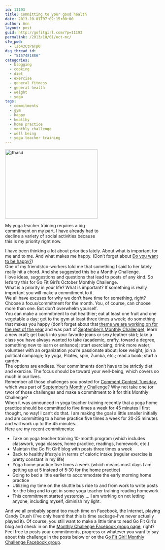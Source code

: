 ```yaml
---
id: 11193
title: Committing to your good health
date: 2013-10-01T07:02:15+00:00
author: Ann
layout: post
guid: http://gofitgirl.com/?p=11193
permalink: /2013/10/01/oct-mc/
sfw_pwd:
  - lJo43CtPaTp0
dsq_thread_id:
  - "5157481886"
categories:
  - blogging
  - cooking
  - diet
  - exercise
  - general fitness
  - general health
  - weight
  - yoga
tags:
  - commitments
  - gym
  - happy
  - healthy
  - home practice
  - monthly challenge
  - well being
  - yoga teacher training
---
```

<div id="attachment_11294" style="width: 310px" class="wp-caption alignleft">
  <a href="http://gofitgirl.com/2013/10/oct-mc/commitment/" rel="attachment wp-att-11294"><img class="size-medium wp-image-11294" alt="jfhasd" src="http://gofitgirl.com/wp-content/uploads/2013/09/commitment-300x225.jpg" width="300" height="225" /></a>
  
  <p class="wp-caption-text">
    My yoga teacher training requires a big commitment on my part. I have already had to decline a variety of social activities because this is my priority right now.
  </p>
</div>

  
I have been thinking a lot about priorities lately. About what is important for me and to me. And what makes me happy. (Don&#8217;t forget about [Do you want to be happy?](http://gofitgirl.com/2013/08/do-you-want-to-be-happy/))  
One of my friends/co-workers told me that something I said to her lately really hit a chord. And she suggested this be a Monthly Challenge.  
I love ideas, suggestions and questions that lead to posts of any kind. So let&#8217;s try this for Go Fit Girl&#8217;s October Monthly Challenge.  
What is a priority in your life? What is important? If something is really important you will make a commitment to it.  
We all have excuses for why we don&#8217;t have time for something, right?  
Choose a focus/commitment for the month. You, of course, can choose more than one. But don&#8217;t overwhelm yourself.  
You can make a commitment to eat healthier; eat at least one fruit and one vegetable a day; get to the gym at least three times a week; do something that makes you happy (don&#8217;t forget about that [theme we are working on for the rest of the year](http://gofitgirl.com/2013/08/do-you-want-to-be-happy/) and was part of [September&#8217;s Monthly Challenge](http://gofitgirl.com/2013/09/september-monthly-challenge/)); learn a new craft; get back into your favorite jeans or sexy leather skirt; take a class you have always wanted to take (academic, crafty, toward a degree, something new to learn or enhance); start exercising; drink more water; volunteer with an organization you&#8217;re passionate about; lose weight; join a political campaign; try yoga, Pilates, spin, Zumba, etc.; read a book; start a garden.  
The options are endless. Your commitments don&#8217;t have to be strictly diet and exercise. The focus should be toward your well-being, which covers so much in our lives.  
Remember all those challenges you posted for [Comment Contest Tuesday](http://gofitgirl.com/2013/09/comment-contest-tuesday-11/), which was part of [September&#8217;s Monthly Challenge](http://gofitgirl.com/2013/09/september-monthly-challenge/)? Why not take one (or two) of those challenges and make a commitment to it for this Monthly Challenge?  
When it was announced in yoga teacher training recently that a yoga home practice should be committed to five times a week for 45 minutes I first thought, no way! I can&#8217;t do that. I am making the goal a little smaller initially and am committing to a home practice five times a week for 20-25 minutes and will work up to the 45 minutes.  
Here are my recent commitments:

  * Take on yoga teacher training 10-month program (which includes classwork, yoga classes, home practice, readings, homework, etc.)
  * Maintain the Go Fit Girl! blog with posts three times a week
  * Back to healthy lifestyle in terms of caloric intake (regular exercise is pretty constant in my life)
  * Yoga home practice five times a week (which means most days I am getting up at 5 instead of 5:30 for the home practice)
  * Going to bed a little earlier to accommodate the early morning home practice
  * Utilizing my time on the shuttle bus ride to and from work to write posts for the blog and to get in some yoga teacher training reading homework
  * This commitment started yesterday &#8230; I am working on not letting anyone, including myself, diminish my light.

And we all probably spend too much time on Facebook, the Internet, playing Candy Crush (I&#8217;ve only heard that this is time suckage&#8211;I&#8217;ve never actually played it). Of course, you still want to make a little time to read Go Fit Girl&#8217;s blog and check in on the [Monthly Challenge Facebook group page](https://www.facebook.com/groups/594110353966116/), right?  
Feel free to posts your commitments, progress or whatever you want to say about this challenge in the posts below or on the G[o Fit Girl! Monthly Challenge Facebook group](https://www.facebook.com/groups/594110353966116/).